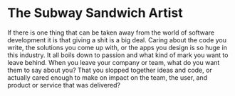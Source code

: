 # The Subway Sandwich Artist
If there is one thing that can be taken away from the world of software development it is that giving a shit is a big deal. Caring about the code you write, the solutions you come up with, or the apps you design is so huge in this industry. It all boils down to passion and what kind of mark you want to leave behind. When you leave your company or team, what do you want them to say about you? That you slopped together ideas and code, or actually cared enough to make on impact on the team, the user,  and product or service that was delivered?
